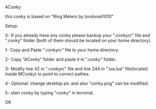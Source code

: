 AConky


   this conky is based on "Ring Meters by londonali1010"

Setup:
 
 0- If you already have any conky please backup your ".conkyrc" file and ".conky" folder 
  (both of them should be located on your home directory).

1- Copy and Paste ".conkyrc" file to your home directory.

2- Copy "AConky" folder and paste it in ".conky" folder.

3- Modify line 42 in ".conkyrc" file and line 244 in ".lua.lua" file(located inside MConky) to point to correct pathes.

4- Optional: change desktop pic and also "conky.png" can be modified.

5- start conky by typing "conky" in terminal.

 
 OK